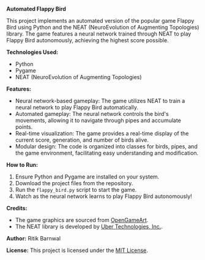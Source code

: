 **Automated Flappy Bird**

This project implements an automated version of the popular game Flappy Bird using Python and the NEAT (NeuroEvolution of Augmenting Topologies) library. The game features a neural network trained through NEAT to play Flappy Bird autonomously, achieving the highest score possible.

**Technologies Used:**
- Python
- Pygame
- NEAT (NeuroEvolution of Augmenting Topologies)

**Features:**
- Neural network-based gameplay: The game utilizes NEAT to train a neural network to play Flappy Bird automatically.
- Automated gameplay: The neural network controls the bird's movements, allowing it to navigate through pipes and accumulate points.
- Real-time visualization: The game provides a real-time display of the current score, generation, and number of birds alive.
- Modular design: The code is organized into classes for birds, pipes, and the game environment, facilitating easy understanding and modification.

**How to Run:**
1. Ensure Python and Pygame are installed on your system.
2. Download the project files from the repository.
3. Run the `flappy_bird.py` script to start the game.
4. Watch as the neural network learns to play Flappy Bird autonomously!

**Credits:**
- The game graphics are sourced from [OpenGameArt](https://opengameart.org/).
- The NEAT library is developed by [Uber Technologies, Inc.](https://github.com/uber-archive/neat-python).

**Author:**
Ritik Barnwal

**License:**
This project is licensed under the [MIT License](LICENSE).
